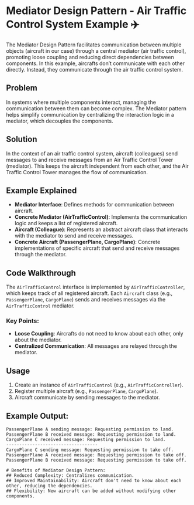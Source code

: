 # Mediator Design Pattern - Air Traffic Control System Example ✈️

The Mediator Design Pattern facilitates communication between multiple objects (aircraft in our case) through a central mediator (air traffic control), promoting loose coupling and reducing direct dependencies between components. In this example, aircrafts don’t communicate with each other directly. Instead, they communicate through the air traffic control system.

## Problem
In systems where multiple components interact, managing the communication between them can become complex. The Mediator pattern helps simplify communication by centralizing the interaction logic in a mediator, which decouples the components.

## Solution
In the context of an air traffic control system, aircraft (colleagues) send messages to and receive messages from an Air Traffic Control Tower (mediator). This keeps the aircraft independent from each other, and the Air Traffic Control Tower manages the flow of communication.

## Example Explained

- **Mediator Interface**: Defines methods for communication between aircraft.
- **Concrete Mediator (AirTrafficControl)**: Implements the communication logic and keeps a list of registered aircraft.
- **Aircraft (Colleague)**: Represents an abstract aircraft class that interacts with the mediator to send and receive messages.
- **Concrete Aircraft (PassengerPlane, CargoPlane)**: Concrete implementations of specific aircraft that send and receive messages through the mediator.

## Code Walkthrough
The `AirTrafficControl` interface is implemented by `AirTrafficController`, which keeps track of all registered aircraft. Each `Aircraft` class (e.g., `PassengerPlane`, `CargoPlane`) sends and receives messages via the `AirTrafficControl` mediator.

### Key Points:
- **Loose Coupling**: Aircrafts do not need to know about each other, only about the mediator.
- **Centralized Communication**: All messages are relayed through the mediator.

## Usage

1. Create an instance of `AirTrafficControl` (e.g., `AirTrafficController`).
2. Register multiple aircraft (e.g., `PassengerPlane`, `CargoPlane`).
3. Aircraft communicate by sending messages to the mediator.

## Example Output:
```plaintext
PassengerPlane A sending message: Requesting permission to land.
PassengerPlane B received message: Requesting permission to land.
CargoPlane C received message: Requesting permission to land.
-----------------------------------
CargoPlane C sending message: Requesting permission to take off.
PassengerPlane A received message: Requesting permission to take off.
PassengerPlane B received message: Requesting permission to take off.

# Benefits of Mediator Design Pattern:
## Reduced Complexity: Centralizes communication.
## Improved Maintainability: Aircraft don't need to know about each other, reducing the dependencies.
## Flexibility: New aircraft can be added without modifying other components.
